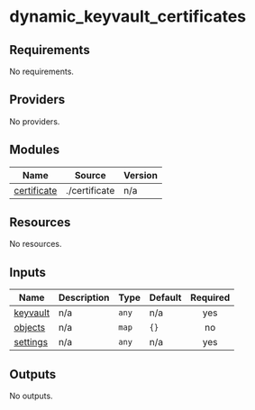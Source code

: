 # dynamic_keyvault_certificates

<!-- BEGINNING OF PRE-COMMIT-TERRAFORM DOCS HOOK -->
## Requirements

No requirements.

## Providers

No providers.

## Modules

| Name | Source | Version |
|------|--------|---------|
| <a name="module_certificate"></a> [certificate](#module\_certificate) | ./certificate | n/a |

## Resources

No resources.

## Inputs

| Name | Description | Type | Default | Required |
|------|-------------|------|---------|:--------:|
| <a name="input_keyvault"></a> [keyvault](#input\_keyvault) | n/a | `any` | n/a | yes |
| <a name="input_objects"></a> [objects](#input\_objects) | n/a | `map` | `{}` | no |
| <a name="input_settings"></a> [settings](#input\_settings) | n/a | `any` | n/a | yes |

## Outputs

No outputs.
<!-- END OF PRE-COMMIT-TERRAFORM DOCS HOOK -->

